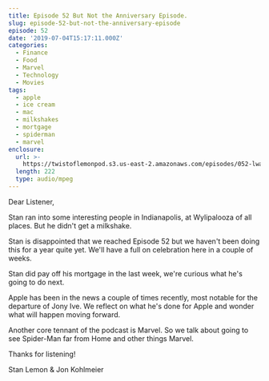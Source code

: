 ```yaml
---
title: Episode 52 But Not the Anniversary Episode.
slug: episode-52-but-not-the-anniversary-episode
episode: 52
date: '2019-07-04T15:17:11.000Z'
categories:
  - Finance
  - Food
  - Marvel
  - Technology
  - Movies
tags:
  - apple
  - ice cream
  - mac
  - milkshakes
  - mortgage
  - spiderman
  - marvel
enclosure:
  url: >-
    https://twistoflemonpod.s3.us-east-2.amazonaws.com/episodes/052-lwatol-20190704.mp3
  length: 222
  type: audio/mpeg
---
```


Dear Listener,

Stan ran into some interesting people in Indianapolis, at Wylipalooza of all places. But he didn't get a milkshake.

Stan is disappointed that we reached Episode 52 but we haven't been doing this for a year quite yet. We'll have a full on celebration here in a couple of weeks.

Stan did pay off his mortgage in the last week, we're curious what he's going to do next.

Apple has been in the news a couple of times recently, most notable for the departure of Jony Ive. We reflect on what he's done for Apple and wonder what will happen moving forward.

Another core tennant of the podcast is Marvel. So we talk about going to see Spider-Man far from Home and other things Marvel.

Thanks for listening!

Stan Lemon & Jon Kohlmeier

